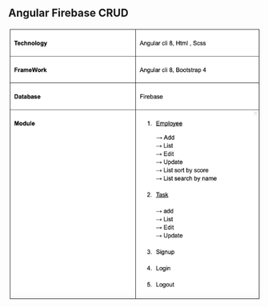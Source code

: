 ## Angular Firebase CRUD

![alt text](https://github.com/daliyajohn/Angular-cli-angularfire-CRUD/blob/master/src/assets/images/readme.png "Logo Title Text 1")
